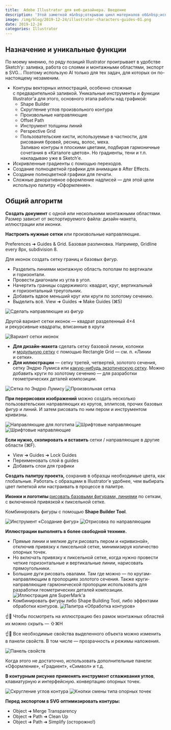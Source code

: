 ```yaml
---
title:  Adobe Illustrator для веб-дизайнера. Введение
description: 'Этой заметкой я&nbsp;открываю цикл материалов об&nbsp;использовании Adobe Illustrator в&nbsp;веб-дизайне. Материалы цикла представляют собой мои личные конспекты. Нет времени превращать их&nbsp;в&nbsp;полноценные обучающие статьи, и&nbsp;поэтому свободное отношение к&nbsp;слову может расстроить граммар-наци. Также не&nbsp;исключено, что&nbsp;использование каких-то картинок нарушит авторские права. Это нехорошо, но&nbsp;давно не&nbsp;помню, где и&nbsp;что брал... Я&nbsp;предупредил.'
image: /img/blog/2019-12-24/illustrator-characters-guides-01.png
date: 2019-12-24
categories: Illustrator
---
```


<h2>Назначение и&nbsp;уникальные функции</h2>
<p>По&nbsp;моему мнению, по&nbsp;ряду позиций Illustrator проигрывает в&nbsp;удобстве Sketch’у: заливка, работа со&nbsp;слоями и&nbsp;монтажными областями, экспорт в&nbsp;SVG... Поэтому использую&nbsp;AI только для тех задач, для которых он&nbsp;по-настоящему незаменим.</p>
<ul>
<li>Контуры векторных иллюстраций, особенно сложные с&nbsp;предварительной заливкой. Уникальные инструменты и&nbsp;функции Illustrator’а для этого, основного этапа работы над графикой:
<ul>
<li>Shape Builder</li>
<li>Скругление углов произвольного контура</li>
<li>Произвольные направляющие</li>
<li>Offset Path</li>
<li>Инструмент толщины линий</li>
<li>Perspective Grid</li>
<li>Пользовательские кисти, используемые в&nbsp;частности, для рисования бровей, ресниц, волос, меха.<br>
Заливаю контуры я&nbsp;плоскими цветами, подбирая гармоничные сочетания в&nbsp;«Каталоге цветов». Но&nbsp;градиенты, тени и&nbsp;т.п. накладываю уже в&nbsp;Sketch’е.</li>
</ul>
</li>
<li>Искривленные градиенты с&nbsp;помощью переходов.</li>
<li>Создание полноцветной графики для анимации в&nbsp;After Effects.</li>
<li>Создание полноцветной графики для печати.</li>
<li>Сложные декоративное оформление надписей&nbsp;— для этой цели использую палитру «Оформление».</li>
</ul>
<h2>Общий алгоритм</h2>
<p><strong>Создать документ</strong> с&nbsp;одной или несколькими монтажными областями. Размер зависит от&nbsp;экспортируемого файла: дизайн-макета, иллюстрации или иконки.</p>
<p><strong>Настроить нужные сетки</strong> или произвольные направляющие.</p>
<p>Preferences ➜ Guides &amp;&nbsp;Grid. Базовая разлиновка. Например, Gridline every 8px, subdivision 8.</p>
<p>Для иконок создать сетку границ и&nbsp;базовых фигур.</p>
<ul>
<li>Разделить линиями монтажную область пополам по&nbsp;вертикали и&nbsp;горизонтали.</li>
<li>Провести диагонали из&nbsp;угла в&nbsp;угол.</li>
<li>Начертить границы содержимого: квадрат, круг, вертикальный и&nbsp;горизонтальный треугольник.</li>
<li>Добавить вдвое меньший круг или круги по&nbsp;золотому сечению.</li>
<li>Выделить всё. View ➜ Guides ➜ Make Guides (⌘5)</li>
</ul>
<img src="{{ site.assets }}/img/blog/2019-12-24/illustrator-make-guides.png" alt="Сделать направляющие из фигур">
<p>Другой вариант сетки иконок&nbsp;— квадрат разделенный 4×4 и&nbsp;рекурсивные квадраты, вписанные в&nbsp;круги</p>
<img src="{{ site.assets }}/img/blog/2019-12-24/illustrator-recursive-squares-grid.png" alt="Вариант сетки иконок">
<ul>
<li><strong>Для дизайн-макета</strong> сделать сетку базовой линии, колонки и&nbsp;<a href="https://www.pinterest.ru/pin/245938829631827772/">модульную сетку</a> с&nbsp;помощью Rectangle Grid&nbsp;— см.&nbsp;п. «Линии и&nbsp;сетки».</li>
<li><strong>Для иллюстрации</strong>&nbsp;— сетку третей, четвертей, золотого сечения, сетку Эндрю Лумиса или <a href="https://www.pinterest.ru/paschka/grids-grid-systems-systematic-design/">какую-нибудь экзотическую сетку</a>. Можно добавить круги по&nbsp;золотому сечению&nbsp;— для разработки геометрических деталей композиции.<br>
</li>
</ul>
<img src="{{ site.assets }}/img/blog/2019-12-24/illustrator-andrew-loomis-grid.png" alt="Сетка по Эндрю Лумису">
<img src="{{ site.assets }}/img/blog/2019-12-24/illustrator-custom-grid.png" alt="Произвольная сетка">
<p><strong>При перерисовки изображений</strong> можно создать несколько пользовательских направляющих из&nbsp;кругов, эллипсов, прочих базовых фигур и&nbsp;линий. И&nbsp;затем рисовать по&nbsp;ним пером и&nbsp;инструментом кривизны.</p>
<img src="{{ site.assets }}/img/blog/2019-12-24/illustrator-guides-for-logo.png" alt="Направляющие для логотипа">
<img src="{{ site.assets }}/img/blog/2019-12-24/illustrator-characters-guides-01.png" alt="Шрифтовые направляющие">
<img src="{{ site.assets }}/img/blog/2019-12-24/illustrator-characters-guides-02.png" alt="Шрифтовые направляющие">
<p><strong>Если нужно, скопировать и&nbsp;вставить</strong> сетки&nbsp;/ направляющие в&nbsp;другие области (⌘F).</p>
<ul>
<li>View ➜ Guides ➜ Lock Guides</li>
<li>Переименовать слой в&nbsp;guides</li>
<li>Добавить слои для графики</li>
</ul>
<p><strong>Создать палитру проекта,</strong> сохранив в&nbsp;образцы необходимые цвета, как глобальные. Работать с&nbsp;образцами в&nbsp;Illustrator’е удобнее, чем выбирать цвет пипеткой или настраивать в&nbsp;процессе в&nbsp;палитре.</p>
<p><strong>Иконки и&nbsp;логотипы </strong><a href="https://www.youtube.com/watch?v=m24A8lsQWXQ">рисовать базовыми фигурами, линиями</a> по&nbsp;сеткам, с&nbsp;включенной привязкой к&nbsp;пиксельной сетке.</p>
<p>Комбинировать фигуры с&nbsp;помощью <strong>Shape Builder Tool</strong>.</p>
<img src="{{ site.assets }}/img/blog/2019-12-24/illustrator-shape-builder-tool.png" alt="Инструмент «Создание фигур»">
<img src="{{ site.assets }}/img/blog/2019-12-24/logo-construction-giraffe-w-circles.gif" alt="Отрисовка по направляющим">

<p><strong>Иллюстрации выполнять в&nbsp;более свободной технике.</strong></p>
<ul>
<li>Прямые линии и&nbsp;мелкие дуги рисовать пером и&nbsp;«кривизной», отключив привязку к&nbsp;пиксельной сетке, минимизируя количество опорных точек.</li>
<li>Но&nbsp;включать привязку к&nbsp;пиксельной сетке, когда нужно провести четкие горизонтальные и&nbsp;вертикальные линии, нарисовать прямоугольники.</li>
<li>Большие дуги рисовать овалами. Там где можно&nbsp;— по&nbsp;кругам-направляющим в&nbsp;пропорциях золотого сечения. Также круги-направляющие гармонической пропорции использовать для разработки геометрических деталей композиции.
<img src="{{ site.assets }}/img/blog/2019-12-24/illustrator-supermark.png" alt="Иллюстрация для SuperMark'а">
</li>
<li>Комбинировать фигуры либо Shape Building Tool, либо эффектами обработки контуров.
<img src="{{ site.assets }}/img/blog/2019-12-24/illustrator-pathfinder.png" alt="Палитра «Обработка контуров»">
</li>
</ul>
<p>☝️🧐 Чтобы посмотреть на&nbsp;иллюстрацию без рамок монтажных областей их&nbsp;можно скрыть&nbsp;— ⇧⌘H</p>
<p>☝️🧐 Все необходимые свойства выделенного объекта можно изменить в&nbsp;панели свойств. В&nbsp;том числе&nbsp;— прозрачность и&nbsp;режимы наложения.</p>
<img src="{{ site.assets }}/img/blog/2019-12-24/illustrator-properties-opacity.png" alt="Панель свойств">
<p>Когда этого не&nbsp;достаточно, использовать дополнительные панели: «Оформление», «Градиент», «Символ» и&nbsp;т.д.</p>
<p><strong>В&nbsp;контурным рисунке применять инструмент сглаживания углов</strong>, клавиатурную и&nbsp;интерфейсную. конвертацию опорных точек.</p>
<img src="{{ site.assets }}/img/blog/2019-12-24/illustrator-rounding-corner.png" alt="Скругление углов контура">
<img src="{{ site.assets }}/img/blog/2019-12-24/illustrator-conver-anchors.png" alt="Кнопки смены типа опорных точек">
<p><strong>Перед экспортом в&nbsp;SVG оптимизировать контуры:</strong></p>
<ul>
<li>Object ➜ Merge Transparency</li>
<li>Object ➜ Path ➜ Clean Up</li>
<li>Object ➜ Path ➜ Simplify (осторожно!)</li>
</ul>
